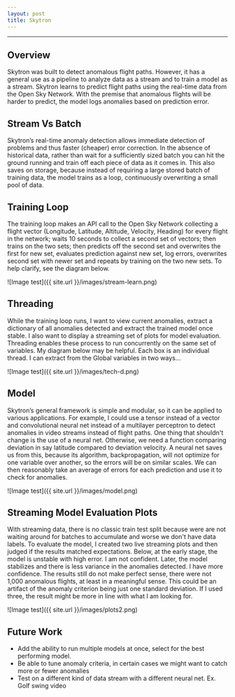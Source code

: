 ```yaml
---
layout: post
title: Skytron
---
```

***
## Overview
Skytron was built to detect anomalous flight paths. However, it has a general use as a pipeline to analyze data as a stream and to train a model as a stream. Skytron learns to predict flight paths using the real-time data from the Open Sky Network. With the premise that anomalous flights will be harder to predict, the model logs anomalies based on prediction error. 

## Stream Vs Batch
Skytron’s real-time anomaly detection allows immediate detection of problems and thus faster (cheaper) error correction. In the absence of historical data, rather than wait for a sufficiently sized batch you can hit the ground running and train off each piece of data as it comes in. This also saves on storage, because instead of requiring a large stored batch of training data, the model trains as a loop, continuously overwriting a small pool of data.



## Training Loop
The training loop makes an API call to the Open Sky Network collecting a flight vector (Longitude, Latitude, Altitude, Velocity, Heading) for every flight in the network; waits 10 seconds to collect a second set of vectors; then trains on the two sets; then predicts off the second set and overwrites the first for new set, evaluates prediction against new set, log errors, overwrites second set with newer set and repeats by training on the two new sets. To help clarify, see the diagram below.

![Image test]({{ site.url }}/images/stream-learn.png)


## Threading
While the training loop runs, I want to view current anomalies, extract a dictionary of all anomalies detected and extract the trained model once stable. I also want to display a streaming set of plots for model evaluation. Threading enables these process to run concurrently on the same set of variables. My diagram below may be helpful. Each box is an individual thread. I can extract from the Global variables in two ways...


![Image test]({{ site.url }}/images/tech-d.png)


## Model
Skytron’s general framework is simple and modular, so it can be applied to various applications. For example, I could use a tensor instead of a vector and convolutional neural net instead of a multilayer perceptron to detect anomalies in video streams instead of flight paths. One thing that shouldn't change is the use of a neural net. Otherwise, we need a function comparing deviation in say latitude compared to deviation velocity. A neural net saves us from this, because its algorithm, backpropagation, will not optimize for one variable over another, so the errors will be on similar scales. We can then reasonably take an average of errors for each prediction and use it to check for anomalies.

![Image test]({{ site.url }}/images/model.png)


## Streaming Model Evaluation Plots
With streaming data, there is no classic train test split because were are not waiting around for batches to accumulate and worse we don't have data labels. To evaluate the model, I created two live streaming plots and then judged if the results matched expectations. Below, at the early stage, the model is unstable with high error. I am not confident. Later, the model stabilizes and there is less variance in the anomalies detected. I have more confidence. The results still do not make perfect sense, there were not 1,000 anomalous flights, at least in a meaningful sense. This could be an artifact of the anomaly criterion being just one standard deviation. If I used three, the result might be more in line with what I am looking for.

![Image test]({{ site.url }}/images/plots2.png)

## Future Work
* Add the ability to run multiple models at once, select for the best performing model.
* Be able to tune anomaly criteria, in certain cases we might want to catch more or fewer anomalies
* Test on a different kind of data stream with a different neural net. Ex. Golf swing video
